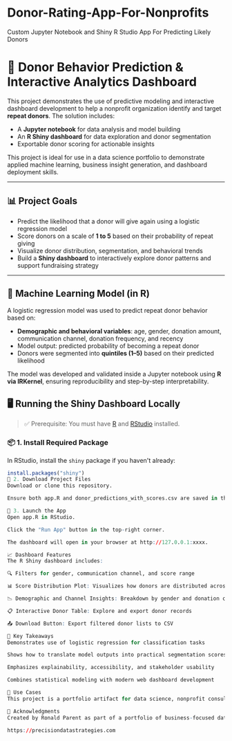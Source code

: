 # Donor-Rating-App-For-Nonprofits
Custom Jupyter Notebook and Shiny R Studio App For Predicting Likely Donors

# 🎯 Donor Behavior Prediction & Interactive Analytics Dashboard

This project demonstrates the use of predictive modeling and interactive dashboard development to help a nonprofit organization identify and target **repeat donors**. The solution includes:

- A **Jupyter notebook** for data analysis and model building
- An **R Shiny dashboard** for data exploration and donor segmentation
- Exportable donor scoring for actionable insights

This project is ideal for use in a data science portfolio to demonstrate applied machine learning, business insight generation, and dashboard deployment skills.

---

## 📊 Project Goals

- Predict the likelihood that a donor will give again using a logistic regression model
- Score donors on a scale of **1 to 5** based on their probability of repeat giving
- Visualize donor distribution, segmentation, and behavioral trends
- Build a **Shiny dashboard** to interactively explore donor patterns and support fundraising strategy

---

## 🧪 Machine Learning Model (in R)

A logistic regression model was used to predict repeat donor behavior based on:

- **Demographic and behavioral variables**: age, gender, donation amount, communication channel, donation frequency, and recency
- Model output: predicted probability of becoming a repeat donor
- Donors were segmented into **quintiles (1–5)** based on their predicted likelihood

The model was developed and validated inside a Jupyter notebook using **R via IRKernel**, ensuring reproducibility and step-by-step interpretability.

## 🖥️ Running the Shiny Dashboard Locally

> ✅ Prerequisite: You must have [R](https://cran.r-project.org/) and [RStudio](https://posit.co/download/rstudio-desktop/) installed.

### 📦 1. Install Required Package
In RStudio, install the `shiny` package if you haven't already:

```r
install.packages("shiny")
📁 2. Download Project Files
Download or clone this repository.

Ensure both app.R and donor_predictions_with_scores.csv are saved in the same folder.

🚀 3. Launch the App
Open app.R in RStudio.

Click the "Run App" button in the top-right corner.

The dashboard will open in your browser at http://127.0.0.1:xxxx.

📈 Dashboard Features
The R Shiny dashboard includes:

🔍 Filters for gender, communication channel, and score range

📊 Score Distribution Plot: Visualizes how donors are distributed across score tiers

📉 Demographic and Channel Insights: Breakdown by gender and donation channel

📋 Interactive Donor Table: Explore and export donor records

📤 Download Button: Export filtered donor lists to CSV

🧠 Key Takeaways
Demonstrates use of logistic regression for classification tasks

Shows how to translate model outputs into practical segmentation scores

Emphasizes explainability, accessibility, and stakeholder usability

Combines statistical modeling with modern web dashboard development

📌 Use Cases
This project is a portfolio artifact for data science, nonprofit consulting, or business analytics roles. It illustrates the end-to-end pipeline from raw data to deployment-ready insights.

🤝 Acknowledgments
Created by Ronald Parent as part of a portfolio of business-focused data science applications. This project aims to help small to midsize organizations and nonprofits leverage their data for smarter decision-making.

https://precisiondatastrategies.com



